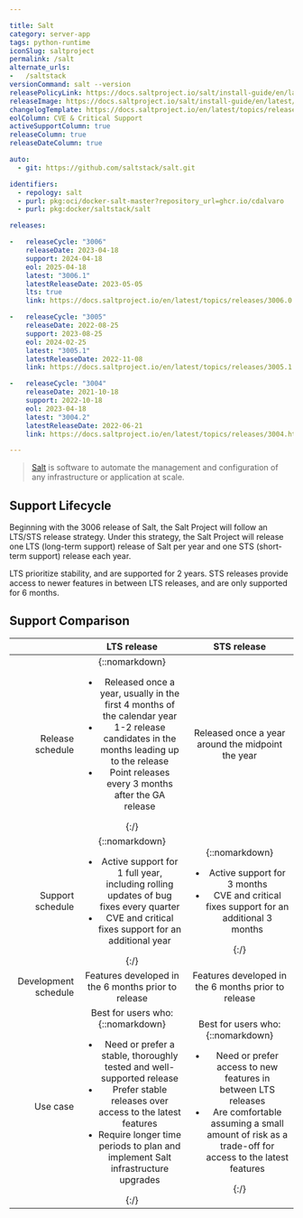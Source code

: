 ```yaml
---

title: Salt
category: server-app
tags: python-runtime
iconSlug: saltproject
permalink: /salt
alternate_urls:
-   /saltstack
versionCommand: salt --version
releasePolicyLink: https://docs.saltproject.io/salt/install-guide/en/latest/topics/salt-version-support-lifecycle.html
releaseImage: https://docs.saltproject.io/salt/install-guide/en/latest/_images/salt-release-timeline.png
changelogTemplate: https://docs.saltproject.io/en/latest/topics/releases/__LATEST__.html#changelog
eolColumn: CVE & Critical Support
activeSupportColumn: true
releaseColumn: true
releaseDateColumn: true

auto:
  - git: https://github.com/saltstack/salt.git

identifiers:
  - repology: salt
  - purl: pkg:oci/docker-salt-master?repository_url=ghcr.io/cdalvaro
  - purl: pkg:docker/saltstack/salt

releases:

-   releaseCycle: "3006"
    releaseDate: 2023-04-18
    support: 2024-04-18
    eol: 2025-04-18
    latest: "3006.1"
    latestReleaseDate: 2023-05-05
    lts: true
    link: https://docs.saltproject.io/en/latest/topics/releases/3006.0.html#changelog

-   releaseCycle: "3005"
    releaseDate: 2022-08-25
    support: 2023-08-25
    eol: 2024-02-25
    latest: "3005.1"
    latestReleaseDate: 2022-11-08
    link: https://docs.saltproject.io/en/latest/topics/releases/3005.1.html

-   releaseCycle: "3004"
    releaseDate: 2021-10-18
    support: 2022-10-18
    eol: 2023-04-18
    latest: "3004.2"
    latestReleaseDate: 2022-06-21
    link: https://docs.saltproject.io/en/latest/topics/releases/3004.html

---
```


> [Salt](https://saltproject.io/index.html) is software to automate the management and configuration of any infrastructure or application at scale.


## Support Lifecycle
Beginning with the 3006 release of Salt, the Salt Project will follow an LTS/STS release strategy. Under this strategy, the Salt Project will release one LTS (long-term support) release of Salt per year and one STS (short-term support) release each year.

LTS prioritize stability, and are supported for 2 years. STS releases provide access to newer features in between LTS releases, and are only supported for 6 months.

## Support Comparison

|                      |                                                                                                                                LTS release                                                                                                                               |                                                                                                   STS release                                                                                                   |
|---------------------:|:------------------------------------------------------------------------------------------------------------------------------------------------------------------------------------------------------------------------------------------------------------------------:|:---------------------------------------------------------------------------------------------------------------------------------------------------------------------------------------------------------------:|
|     Release schedule | {::nomarkdown}<ul><li>Released once a year, usually in the first 4 months of the calendar year</li><li>1-2 release candidates in the months leading up to the release</li><li>Point releases every 3 months after the GA release</li></ul>{:/}                                         | Released once a year around the midpoint the year                                                                                                                                                               |
|     Support schedule | {::nomarkdown}<ul><li>Active support for 1 full year, including rolling updates of bug fixes every quarter</li><li>CVE and critical fixes support for an additional year</li></ul>{:/}                                                                                                  | {::nomarkdown}<ul><li>Active support for 3 months</li><li>CVE and critical fixes support for an additional 3 months</li></ul>{:/}                                                                                              |
| Development schedule | Features developed in the 6 months prior to release                                                                                                                                                                                                                      | Features developed in the 6 months prior to release                                                                                                                                                             |
|             Use case | Best for users who: {::nomarkdown}<ul><li>Need or prefer a stable, thoroughly tested and well-supported release</li><li>Prefer stable releases over access to the latest features</li><li>Require longer time periods to plan and implement Salt infrastructure upgrades</li></ul>{:/} | Best for users who: {::nomarkdown}<ul><li>Need or prefer access to new features in between LTS releases</li><li>Are comfortable assuming a small amount of risk as a trade-off for access to the latest features</li></ul>{:/} |
